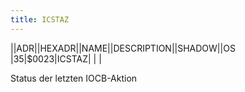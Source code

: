 ```yaml
---
title: ICSTAZ
---
```

||ADR||HEXADR||NAME||DESCRIPTION||SHADOW||OS  
|35|$0023|ICSTAZ| | |  
  
  
Status der letzten IOCB-Aktion  
